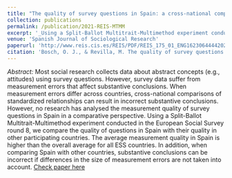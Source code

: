 ```yaml
---
title: "The quality of survey questions in Spain: a cross-national comparison"
collection: publications
permalink: /publication/2021-REIS-MTMM
excerpt: '_Using a Split-Ballot Multitrait-Multimethod experiment conducted in the European Social Survey round 8, we compare the quality of questions in Spain with their quality in other participating countries, as well as the consequences of not accounting for measurement errors when conducting cross-national research_ [Read more](https://orioljbosch.github.io/publication/2021-REIS-MTMM)'
venue: 'Spanish Journal of Sociological Research'
paperurl: 'http://www.reis.cis.es/REIS/PDF/REIS_175_01_ENG1623064444202.pdf'
citation: 'Bosch, O. J., & Revilla, M. The quality of survey questions in Spain: a cross-national comparison. Revista Española de Investigaciones Sociológicas, 175: 3-26.'
---
```

_Abstract:_ Most social research collects data about abstract concepts (e.g., attitudes) using survey questions. However, survey data suffer from measurement errors that affect substantive conclusions. When measurement errors differ across countries, cross-national comparisons of standardized relationships can result in incorrect substantive conclusions. However, no research has analysed the measurement quality of survey questions in Spain in a comparative perspective. Using a Split-Ballot Multitrait-Multimethod experiment conducted in the European Social Survey round 8, we compare the quality of questions in Spain with their quality in other participating countries. The average measurement quality in Spain is higher than the overall average for all ESS countries. In addition, when comparing Spain with other countries, substantive conclusions can be incorrect if differences in the size of measurement errors are not taken into account.
[Check paper here](http://www.reis.cis.es/REIS/PDF/REIS_175_01_ENG1623064444202.pdf)
